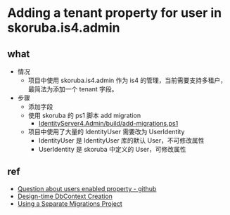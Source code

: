 # Adding a tenant property for user in skoruba.is4.admin

## what

- 情况
  - 项目中使用 skoruba.is4.admin 作为 is4 的管理，当前需要支持多租户，最简法为添加一个 tenant 字段。
- 步骤
  - 添加字段
  - 使用 skoruba 的 ps1 脚本 add migration 
    - [IdentityServer4.Admin/build/add-migrations.ps1](https://github.com/skoruba/IdentityServer4.Admin/blob/master/build/add-migrations.ps1)
  - 项目中使用了大量的 IdentityUser 需要改为 UserIdentity
    - IdentityUser 是 IdentityUser 库的默认 User，不可修改属性
    - UserIdentity 是 skoruba 中定义的 User，可修改属性


## ref
- [Question about users enabled property - github](https://github.com/skoruba/IdentityServer4.Admin/issues/606)
- [Design-time DbContext Creation](https://docs.microsoft.com/en-us/ef/core/miscellaneous/cli/dbcontext-creation)
- [Using a Separate Migrations Project](https://docs.microsoft.com/en-us/ef/core/managing-schemas/migrations/projects?tabs=dotnet-core-cli)